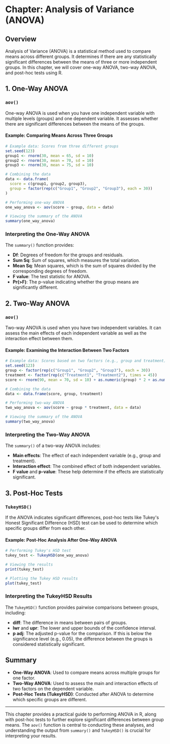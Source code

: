 # Chapter: Analysis of Variance (ANOVA)

## Overview

Analysis of Variance (ANOVA) is a statistical method used to compare means across different groups. It determines if there are any statistically significant differences between the means of three or more independent groups. In this chapter, we will cover one-way ANOVA, two-way ANOVA, and post-hoc tests using R.

## 1. One-Way ANOVA

### `aov()`

One-way ANOVA is used when you have one independent variable with multiple levels (groups) and one dependent variable. It assesses whether there are significant differences between the means of the groups.

#### Example: Comparing Means Across Three Groups

```r
# Example data: Scores from three different groups
set.seed(123)
group1 <- rnorm(30, mean = 65, sd = 10)
group2 <- rnorm(30, mean = 70, sd = 10)
group3 <- rnorm(30, mean = 75, sd = 10)

# Combining the data
data <- data.frame(
  score = c(group1, group2, group3),
  group = factor(rep(c("Group1", "Group2", "Group3"), each = 30))
)

# Performing one-way ANOVA
one_way_anova <- aov(score ~ group, data = data)

# Viewing the summary of the ANOVA
summary(one_way_anova)
```

### Interpreting the One-Way ANOVA

The `summary()` function provides:

- **Df**: Degrees of freedom for the groups and residuals.
- **Sum Sq**: Sum of squares, which measures the total variation.
- **Mean Sq**: Mean squares, which is the sum of squares divided by the corresponding degrees of freedom.
- **F value**: The test statistic for ANOVA.
- **Pr(>F)**: The p-value indicating whether the group means are significantly different.

## 2. Two-Way ANOVA

### `aov()`

Two-way ANOVA is used when you have two independent variables. It can assess the main effects of each independent variable as well as the interaction effect between them.

#### Example: Examining the Interaction Between Two Factors

```r
# Example data: Scores based on two factors (e.g., group and treatment)
set.seed(123)
group <- factor(rep(c("Group1", "Group2", "Group3"), each = 30))
treatment <- factor(rep(c("Treatment1", "Treatment2"), times = 45))
score <- rnorm(90, mean = 70, sd = 10) + as.numeric(group) * 2 + as.numeric(treatment) * 3

# Combining the data
data <- data.frame(score, group, treatment)

# Performing two-way ANOVA
two_way_anova <- aov(score ~ group * treatment, data = data)

# Viewing the summary of the ANOVA
summary(two_way_anova)
```

### Interpreting the Two-Way ANOVA

The `summary()` of a two-way ANOVA includes:

- **Main effects**: The effect of each independent variable (e.g., group and treatment).
- **Interaction effect**: The combined effect of both independent variables.
- **F value** and **p-value**: These help determine if the effects are statistically significant.

## 3. Post-Hoc Tests

### `TukeyHSD()`

If the ANOVA indicates significant differences, post-hoc tests like Tukey's Honest Significant Difference (HSD) test can be used to determine which specific groups differ from each other.

#### Example: Post-Hoc Analysis After One-Way ANOVA

```r
# Performing Tukey's HSD test
tukey_test <- TukeyHSD(one_way_anova)

# Viewing the results
print(tukey_test)

# Plotting the Tukey HSD results
plot(tukey_test)
```

### Interpreting the TukeyHSD Results

The `TukeyHSD()` function provides pairwise comparisons between groups, including:

- **diff**: The difference in means between pairs of groups.
- **lwr** and **upr**: The lower and upper bounds of the confidence interval.
- **p adj**: The adjusted p-value for the comparison. If this is below the significance level (e.g., 0.05), the difference between the groups is considered statistically significant.

## Summary

- **One-Way ANOVA**: Used to compare means across multiple groups for one factor.
- **Two-Way ANOVA**: Used to assess the main and interaction effects of two factors on the dependent variable.
- **Post-Hoc Tests (TukeyHSD)**: Conducted after ANOVA to determine which specific groups are different.

---

This chapter provides a practical guide to performing ANOVA in R, along with post-hoc tests to further explore significant differences between group means. The `aov()` function is central to conducting these analyses, and understanding the output from `summary()` and `TukeyHSD()` is crucial for interpreting your results.
